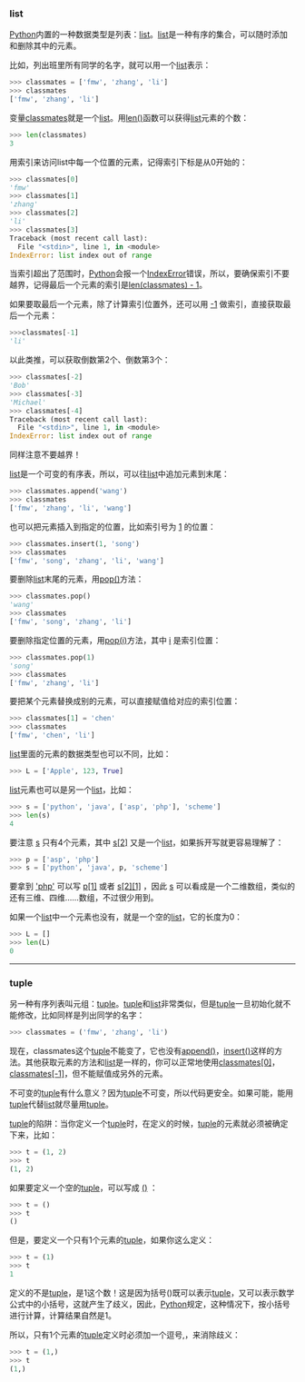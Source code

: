 ### list
[Python]()内置的一种数据类型是列表：[list]()。[list]()是一种有序的集合，可以随时添加和删除其中的元素。

比如，列出班里所有同学的名字，就可以用一个[list]()表示：
```python
>>> classmates = ['fmw', 'zhang', 'li']
>>> classmates
['fmw', 'zhang', 'li']
```
变量[classmates]()就是一个[list]()。用[len()]()函数可以获得[list]()元素的个数：
```python
>>> len(classmates)
3
```
用索引来访问list中每一个位置的元素，记得索引下标是从0开始的：
```python
>>> classmates[0]
'fmw'
>>> classmates[1]
'zhang'
>>> classmates[2]
'li'
>>> classmates[3]
Traceback (most recent call last):
  File "<stdin>", line 1, in <module>
IndexError: list index out of range
```
当索引超出了范围时，[Python]()会报一个[IndexError]()错误，所以，要确保索引不要越界，记得最后一个元素的索引是[len(classmates) - 1]()。

如果要取最后一个元素，除了计算索引位置外，还可以用 [-1]() 做索引，直接获取最后一个元素：
```python
>>>classmates[-1]
'li'
```
以此类推，可以获取倒数第2个、倒数第3个：
```python
>>> classmates[-2]
'Bob'
>>> classmates[-3]
'Michael'
>>> classmates[-4]
Traceback (most recent call last):
  File "<stdin>", line 1, in <module>
IndexError: list index out of range
```
同样注意不要越界！

[list]()是一个可变的有序表，所以，可以往[list]()中追加元素到末尾：
```python
>>> classmates.append('wang')
>>> classmates
['fmw', 'zhang', 'li', 'wang']
```
也可以把元素插入到指定的位置，比如索引号为 [1]() 的位置：
```python
>>> classmates.insert(1, 'song')
>>> classmates
['fmw', 'song', 'zhang', 'li', 'wang']
```
要删除[list]()末尾的元素，用[pop()]()方法：
```python
>>> classmates.pop()
'wang'
>>> classmates
['fmw', 'song', 'zhang', 'li']
```
要删除指定位置的元素，用[pop(i)]()方法，其中 [i]() 是索引位置：
```python
>>> classmates.pop(1)
'song'
>>> classmates
['fmw', 'zhang', 'li']
```
要把某个元素替换成别的元素，可以直接赋值给对应的索引位置：
```python
>>> classmates[1] = 'chen'
>>> classmates
['fmw', 'chen', 'li']
```
[list]()里面的元素的数据类型也可以不同，比如：
```python
>>> L = ['Apple', 123, True]
```
[list]()元素也可以是另一个[list]()，比如：
```python
>>> s = ['python', 'java', ['asp', 'php'], 'scheme']
>>> len(s)
4
```
要注意 [s]() 只有4个元素，其中 [s[2]]() 又是一个[list]()，如果拆开写就更容易理解了：
```python
>>> p = ['asp', 'php']
>>> s = ['python', 'java', p, 'scheme']
```
要拿到 ['php']() 可以写 [p[1]]() 或者 [s[2][1]]() ，因此 [s]() 可以看成是一个二维数组，类似的还有三维、四维……数组，不过很少用到。

如果一个[list]()中一个元素也没有，就是一个空的[list]()，它的长度为0：
```python
>>> L = []
>>> len(L)
0
```
---
### tuple
另一种有序列表叫元组：[tuple]()。[tuple]()和[list]()非常类似，但是[tuple]()一旦初始化就不能修改，比如同样是列出同学的名字：
```python
>>> classmates = ('fmw', 'zhang', 'li')
```
现在，classmates这个[tuple]()不能变了，它也没有[append()]()，[insert()]()这样的方法。其他获取元素的方法和[list]()是一样的，你可以正常地使用[classmates[0]]()，[classmates[-1]]()，但不能赋值成另外的元素。

不可变的[tuple]()有什么意义？因为[tuple]()不可变，所以代码更安全。如果可能，能用[tuple]()代替[list]()就尽量用[tuple]()。

[tuple]()的陷阱：当你定义一个[tuple]()时，在定义的时候，[tuple]()的元素就必须被确定下来，比如：
```python
>>> t = (1, 2)
>>> t
(1, 2)
```
如果要定义一个空的[tuple]()，可以写成 [()]() ：
```python
>>> t = ()
>>> t
()
```
但是，要定义一个只有1个元素的[tuple]()，如果你这么定义：
```python
>>> t = (1)
>>> t
1
```
定义的不是[tuple]()，是1这个数！这是因为括号()既可以表示[tuple]()，又可以表示数学公式中的小括号，这就产生了歧义，因此，[Python]()规定，这种情况下，按小括号进行计算，计算结果自然是1。

所以，只有1个元素的[tuple]()定义时必须加一个逗号,，来消除歧义：
```python
>>> t = (1,)
>>> t
(1,)
```
